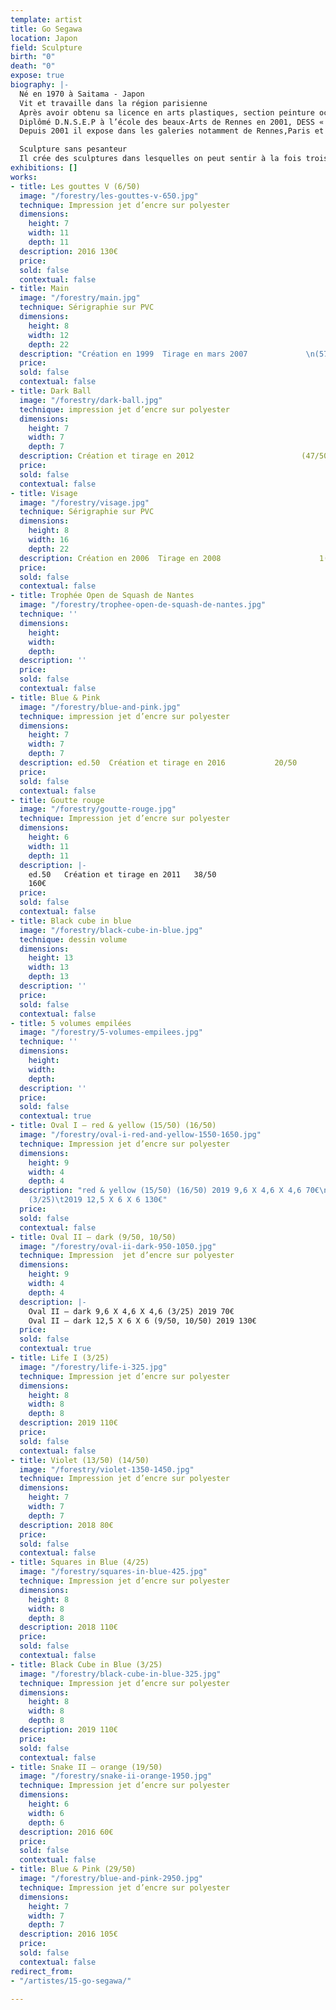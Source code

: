 ```yaml
---
template: artist
title: Go Segawa
location: Japon
field: Sculpture
birth: "0"
death: "0"
expose: true
biography: |-
  Né en 1970 à Saitama - Japon
  Vit et travaille dans la région parisienne
  Après avoir obtenu sa licence en arts plastiques, section peinture occidentale à Nippon Université (Tokyo), il est arrivé en France en 1996.
  Diplômé D.N.S.E.P à l’école des beaux-Arts de Rennes en 2001, DESS « créateurs de produits multimédias artistiques et culturelles » à l’Université Rennes 2 en 2004, Master « Réalité virtuelle » à l’Université Paris8, en 2006. Il effectue ensuite ses recherches en doctorat à l’université Paris8: Esthétique sciences et technologies des arts.
  Depuis 2001 il expose dans les galeries notamment de Rennes,Paris et Tokyo.

  Sculpture sans pesanteur
  Il crée des sculptures dans lesquelles on peut sentir à la fois trois éléments différents du point de vue conceptuel : les deux dimensions, les trois dimensions et la pesanteur. Cela trouble la perception de l’espace. A partir de la notion de la peinture et de la sculpture, il essaie de déplacer le dessin de l’espace à deux dimensions à l’illusion de l’espace en trois dimensions.
exhibitions: []
works:
- title: Les gouttes V (6/50)
  image: "/forestry/les-gouttes-v-650.jpg"
  technique: Impression jet d’encre sur polyester
  dimensions:
    height: 7
    width: 11
    depth: 11
  description: 2016 130€
  price: 
  sold: false
  contextual: false
- title: Main
  image: "/forestry/main.jpg"
  technique: Sérigraphie sur PVC
  dimensions:
    height: 8
    width: 12
    depth: 22
  description: "Création en 1999  Tirage en mars 2007             \n(57/100)                   390EUR"
  price: 
  sold: false
  contextual: false
- title: Dark Ball
  image: "/forestry/dark-ball.jpg"
  technique: impression jet d’encre sur polyester
  dimensions:
    height: 7
    width: 7
    depth: 7
  description: Création et tirage en 2012                        (47/50)                                        130EUR
  price: 
  sold: false
  contextual: false
- title: Visage
  image: "/forestry/visage.jpg"
  technique: Sérigraphie sur PVC
  dimensions:
    height: 8
    width: 16
    depth: 22
  description: Création en 2006  Tirage en 2008                      1(12/50)                                       380EUR
  price: 
  sold: false
  contextual: false
- title: Trophée Open de Squash de Nantes
  image: "/forestry/trophee-open-de-squash-de-nantes.jpg"
  technique: ''
  dimensions:
    height: 
    width: 
    depth: 
  description: ''
  price: 
  sold: false
  contextual: false
- title: Blue & Pink
  image: "/forestry/blue-and-pink.jpg"
  technique: impression jet d’encre sur polyester
  dimensions:
    height: 7
    width: 7
    depth: 7
  description: ed.50  Création et tirage en 2016           20/50
  price: 
  sold: false
  contextual: false
- title: Goutte rouge
  image: "/forestry/goutte-rouge.jpg"
  technique: Impression jet d’encre sur polyester
  dimensions:
    height: 6
    width: 11
    depth: 11
  description: |-
    ed.50   Création et tirage en 2011   38/50
    160€
  price: 
  sold: false
  contextual: false
- title: Black cube in blue
  image: "/forestry/black-cube-in-blue.jpg"
  technique: dessin volume
  dimensions:
    height: 13
    width: 13
    depth: 13
  description: ''
  price: 
  sold: false
  contextual: false
- title: 5 volumes empilées
  image: "/forestry/5-volumes-empilees.jpg"
  technique: ''
  dimensions:
    height: 
    width: 
    depth: 
  description: ''
  price: 
  sold: false
  contextual: true
- title: Oval I – red & yellow (15/50) (16/50)
  image: "/forestry/oval-i-red-and-yellow-1550-1650.jpg"
  technique: Impression jet d’encre sur polyester
  dimensions:
    height: 9
    width: 4
    depth: 4
  description: "red & yellow (15/50) (16/50) 2019 9,6 X 4,6 X 4,6 70€\nred & yellow
    (3/25)\t2019 12,5 X 6 X 6 130€"
  price: 
  sold: false
  contextual: false
- title: Oval II – dark (9/50, 10/50)
  image: "/forestry/oval-ii-dark-950-1050.jpg"
  technique: Impression  jet d’encre sur polyester
  dimensions:
    height: 9
    width: 4
    depth: 4
  description: |-
    Oval II – dark 9,6 X 4,6 X 4,6 (3/25) 2019 70€
    Oval II – dark 12,5 X 6 X 6 (9/50, 10/50) 2019 130€
  price: 
  sold: false
  contextual: true
- title: Life I (3/25)
  image: "/forestry/life-i-325.jpg"
  technique: Impression jet d’encre sur polyester
  dimensions:
    height: 8
    width: 8
    depth: 8
  description: 2019 110€
  price: 
  sold: false
  contextual: false
- title: Violet (13/50) (14/50)
  image: "/forestry/violet-1350-1450.jpg"
  technique: Impression jet d’encre sur polyester
  dimensions:
    height: 7
    width: 7
    depth: 7
  description: 2018 80€
  price: 
  sold: false
  contextual: false
- title: Squares in Blue (4/25)
  image: "/forestry/squares-in-blue-425.jpg"
  technique: Impression jet d’encre sur polyester
  dimensions:
    height: 8
    width: 8
    depth: 8
  description: 2018 110€
  price: 
  sold: false
  contextual: false
- title: Black Cube in Blue (3/25)
  image: "/forestry/black-cube-in-blue-325.jpg"
  technique: Impression jet d’encre sur polyester
  dimensions:
    height: 8
    width: 8
    depth: 8
  description: 2019 110€
  price: 
  sold: false
  contextual: false
- title: Snake II – orange (19/50)
  image: "/forestry/snake-ii-orange-1950.jpg"
  technique: Impression jet d’encre sur polyester
  dimensions:
    height: 6
    width: 6
    depth: 6
  description: 2016 60€
  price: 
  sold: false
  contextual: false
- title: Blue & Pink (29/50)
  image: "/forestry/blue-and-pink-2950.jpg"
  technique: Impression jet d’encre sur polyester
  dimensions:
    height: 7
    width: 7
    depth: 7
  description: 2016 105€
  price: 
  sold: false
  contextual: false
redirect_from:
- "/artistes/15-go-segawa/"

---
```

